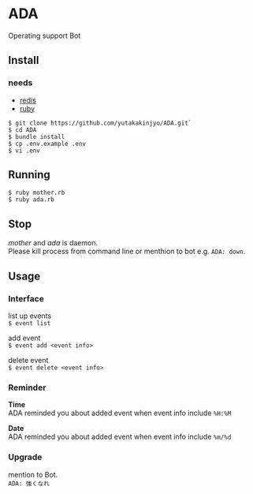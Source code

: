 # ADA

Operating support Bot

## Install

### needs

- [redis](http://redis.io/)
- [ruby](https://www.ruby-lang.org/ja/)

```
$ git clone https://github.com/yutakakinjyo/ADA.git`
$ cd ADA
$ bundle install
$ cp .env.example .env
$ vi .env
```

## Running

```
$ ruby mother.rb
$ ruby ada.rb
```
## Stop

_mother_ and _ada_ is daemon.  
Please kill process from command line or menthion to bot e.g. `ADA: down`.

## Usage

### Interface

list up events  
`$ event list`

add event  
`$ event add <event info>`

delete event  
`$ event delete <event info>`

### Reminder

**Time**  
ADA reminded you about added event when event info include `%H:%M`

**Date**  
ADA reminded you about added event when event info include `%m/%d`

### Upgrade

mention to Bot.  
`ADA: 強くなれ`

